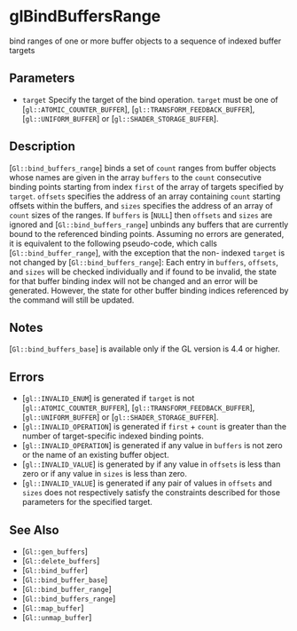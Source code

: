 # glBindBuffersRange
bind ranges of one or more buffer objects to a sequence of indexed
  buffer targets

## Parameters
- `target`
  Specify the target of the bind operation. `target` must be one of
  [`gl::ATOMIC_COUNTER_BUFFER`], [`gl::TRANSFORM_FEEDBACK_BUFFER`],
  [`gl::UNIFORM_BUFFER`] or [`gl::SHADER_STORAGE_BUFFER`].

## Description
[`Gl::bind_buffers_range`] binds a set of `count` ranges from buffer
  objects whose names are given in the array `buffers` to the `count`
  consecutive binding points starting from index `first` of the array of
  targets specified by `target`. `offsets` specifies the address of an
  array containing `count` starting offsets within the buffers, and
  `sizes` specifies the address of an array of `count` sizes of the
  ranges. If `buffers` is [`NULL`] then `offsets` and `sizes` are
  ignored and [`Gl::bind_buffers_range`] unbinds any buffers that are
  currently bound to the referenced binding points. Assuming no errors
  are generated, it is equivalent to the following pseudo-code, which
  calls [`Gl::bind_buffer_range`], with the exception that the non-
  indexed `target` is not changed by [`Gl::bind_buffers_range`]:
Each entry in `buffers`, `offsets`, and `sizes` will be checked
  individually and if found to be invalid, the state for that buffer
  binding index will not be changed and an error will be generated.
  However, the state for other buffer binding indices referenced by the
  command will still be updated.

## Notes
[`Gl::bind_buffers_base`] is available only if the GL version is 4.4
  or higher.

## Errors
- [`gl::INVALID_ENUM`] is generated if `target` is not
  [`gl::ATOMIC_COUNTER_BUFFER`], [`gl::TRANSFORM_FEEDBACK_BUFFER`],
  [`gl::UNIFORM_BUFFER`] or [`gl::SHADER_STORAGE_BUFFER`].
- [`gl::INVALID_OPERATION`] is generated if `first` + `count` is greater
  than the number of target-specific indexed binding points.
- [`gl::INVALID_OPERATION`] is generated if any value in `buffers` is
  not zero or the name of an existing buffer object.
- [`gl::INVALID_VALUE`] is generated by if any value in `offsets` is
  less than zero or if any value in `sizes` is less than zero.
- [`gl::INVALID_VALUE`] is generated if any pair of values in `offsets`
  and `sizes` does not respectively satisfy the constraints described
  for those parameters for the specified target.

## See Also
- [`Gl::gen_buffers`]
- [`Gl::delete_buffers`]
- [`Gl::bind_buffer`]
- [`Gl::bind_buffer_base`]
- [`Gl::bind_buffer_range`]
- [`Gl::bind_buffers_range`]
- [`Gl::map_buffer`]
- [`Gl::unmap_buffer`]
